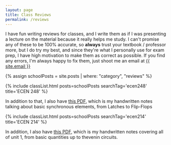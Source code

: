 ```yaml
---
layout: page
title: Class Reviews
permalink: /reviews
---
```


I have fun writing reviews for classes, and I write them as if I was presenting a lecture on the material because it really helps me study. I can't
promise any of these to be 100% accurate, so **always** trust your textbook / professor more, but I do try my best, and since they're what I
personally use for exam prep, I have high motivation to make them as correct as possible. If you find any errors, I'm always happy to fix them, just
shoot me an email at <a class="u-email" href="mailto:{{site.email}}">{{ site.email }}</a>

{% assign schoolPosts = site.posts | where: "category", "reviews" %}

{% include classList.html posts=schoolPosts searchTag='ecen248' title='ECEN 248' %}

In addition to that, I also have <a href="{{site.url}}/assets/ecen248/LatchesToFlipFlops.pdf" download>this PDF</a>, which is my handwritten notes talking about basic synchronous elements, from Latches to Flip-Flops

{% include classList.html posts=schoolPosts searchTag='ecen214' title='ECEN 214' %}

In addition, I also have <a href="{{site.url}}/assets/ecen214/Unit1.pdf" download>this PDF</a>, which is my handwritten notes covering all of unit 1,
from basic quantities up to thevenin circuits.
